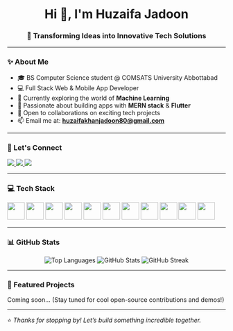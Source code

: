 <h1 align="center">Hi 👋, I'm Huzaifa Jadoon</h1>
<h3 align="center">🚀 Transforming Ideas into Innovative Tech Solutions</h3>

---

### ✨ About Me

- 🎓 BS Computer Science student @ COMSATS University Abbottabad  
- 💻 Full Stack Web & Mobile App Developer  
- 🤖 Currently exploring the world of **Machine Learning**  
- 🚀 Passionate about building apps with **MERN stack** & **Flutter**  
- 🤝 Open to collaborations on exciting tech projects  
- 📫 Email me at: **huzaifakhanjadoon80@gmail.com**  

---

### 🔗 Let's Connect

<p align="left">
  <a href="https://linkedin.com/in/hkjadoon" target="_blank">
    <img src="https://img.shields.io/badge/LinkedIn-blue?style=for-the-badge&logo=linkedin" />
  </a>
  <a href="mailto:huzaifakhanjadoon80@gmail.com">
    <img src="https://img.shields.io/badge/Gmail-red?style=for-the-badge&logo=gmail&logoColor=white" />
  </a>
  <a href="https://github.com/huzaifajadoon700" target="_blank">
    <img src="https://img.shields.io/badge/GitHub-000?style=for-the-badge&logo=github" />
  </a>
</p>

---

### 💻 Tech Stack

<p align="left">
  <img src="https://cdn.jsdelivr.net/gh/devicons/devicon/icons/html5/html5-original.svg" width="40" />
  <img src="https://cdn.jsdelivr.net/gh/devicons/devicon/icons/css3/css3-original.svg" width="40" />
  <img src="https://cdn.jsdelivr.net/gh/devicons/devicon/icons/javascript/javascript-original.svg" width="40" />
  <img src="https://cdn.jsdelivr.net/gh/devicons/devicon/icons/react/react-original.svg" width="40" />
  <img src="https://cdn.jsdelivr.net/gh/devicons/devicon/icons/nodejs/nodejs-original.svg" width="40" />
  <img src="https://cdn.jsdelivr.net/gh/devicons/devicon/icons/express/express-original.svg" width="40" />
  <img src="https://cdn.jsdelivr.net/gh/devicons/devicon/icons/mongodb/mongodb-original.svg" width="40" />
  <img src="https://cdn.jsdelivr.net/gh/devicons/devicon/icons/flutter/flutter-original.svg" width="40" />
  <img src="https://cdn.jsdelivr.net/gh/devicons/devicon/icons/dart/dart-original.svg" width="40" />
  <img src="https://cdn.jsdelivr.net/gh/devicons/devicon/icons/python/python-original.svg" width="40" />
  <img src="https://cdn.jsdelivr.net/gh/devicons/devicon/icons/cplusplus/cplusplus-original.svg" width="40" />
</p>

---

### 📊 GitHub Stats

<p align="center">
  <img src="https://github-readme-stats.vercel.app/api/top-langs/?username=huzaifajadoon700&layout=compact&theme=radical" alt="Top Languages" />
  <img src="https://github-readme-stats.vercel.app/api?username=huzaifajadoon700&show_icons=true&theme=radical" alt="GitHub Stats" />
  <img src="https://streak-stats.demolab.com/?user=huzaifajadoon700&theme=radical" alt="GitHub Streak" />
</p>

---

### 🚀 Featured Projects

Coming soon... (Stay tuned for cool open-source contributions and demos!)

---

⭐️ *Thanks for stopping by! Let’s build something incredible together.*


